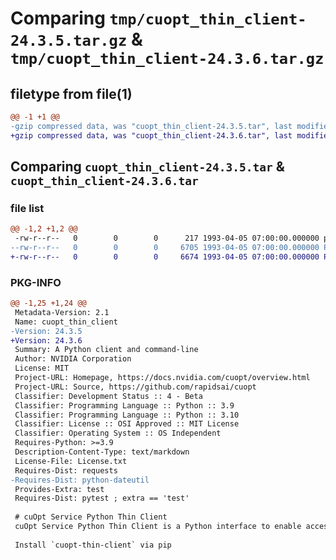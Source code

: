 # Comparing `tmp/cuopt_thin_client-24.3.5.tar.gz` & `tmp/cuopt_thin_client-24.3.6.tar.gz`

## filetype from file(1)

```diff
@@ -1 +1 @@
-gzip compressed data, was "cuopt_thin_client-24.3.5.tar", last modified: Mon Apr  5 07:00:00 1993, max compression
+gzip compressed data, was "cuopt_thin_client-24.3.6.tar", last modified: Mon Apr  5 07:00:00 1993, max compression
```

## Comparing `cuopt_thin_client-24.3.5.tar` & `cuopt_thin_client-24.3.6.tar`

### file list

```diff
@@ -1,2 +1,2 @@
 -rw-r--r--   0        0        0      217 1993-04-05 07:00:00.000000 pyproject.toml
--rw-r--r--   0        0        0     6705 1993-04-05 07:00:00.000000 PKG-INFO
+-rw-r--r--   0        0        0     6674 1993-04-05 07:00:00.000000 PKG-INFO
```

### PKG-INFO

```diff
@@ -1,25 +1,24 @@
 Metadata-Version: 2.1
 Name: cuopt_thin_client
-Version: 24.3.5
+Version: 24.3.6
 Summary: A Python client and command-line
 Author: NVIDIA Corporation
 License: MIT
 Project-URL: Homepage, https://docs.nvidia.com/cuopt/overview.html
 Project-URL: Source, https://github.com/rapidsai/cuopt
 Classifier: Development Status :: 4 - Beta
 Classifier: Programming Language :: Python :: 3.9
 Classifier: Programming Language :: Python :: 3.10
 Classifier: License :: OSI Approved :: MIT License
 Classifier: Operating System :: OS Independent
 Requires-Python: >=3.9
 Description-Content-Type: text/markdown
 License-File: License.txt
 Requires-Dist: requests
-Requires-Dist: python-dateutil
 Provides-Extra: test
 Requires-Dist: pytest ; extra == 'test'
 
 # cuOpt Service Python Thin Client
 cuOpt Service Python Thin Client is a Python interface to enable access to NVIDIA managed cuOpt service.
 
 Install `cuopt-thin-client` via pip
```

